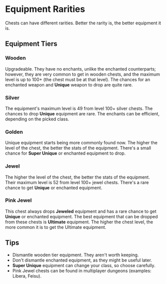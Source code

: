 # Equipment Rarities
Chests can have different rarities. Better the rarity is, the better equipment it is.
## Equipment Tiers
### Wooden
Upgradeable. They have no enchants, unlike the enchanted counterparts; however, they are very common to get in wooden chests, and the maximum level is up to 100+ (the chest must be at that level). The chances for an enchanted weapon and **Unique** weapon to drop are quite rare.
### Silver
The equipment's maximum level is 49 from level 100+ silver chests. The chances to drop **Unique** equipment are rare. The enchants can be efficient, depending on the picked class.
### Golden
Unique equipment starts being more commonly found now. The higher the level of the chest, the better the stats of the equipment. There's a small chance for **Super Unique** or enchanted equipment to drop.
### Jewel
The higher the level of the chest, the better the stats of the equipment. Their maximum level is 52 from level 100+ jewel chests. There's a rare chance to get **Unique** or enchanted equipment.
### Pink Jewel
This chest always drops **Jeweled** equipment and has a rare chance to get **Unique** or enchanted equipment. The best equipment that can be dropped from these chests is **Ultimate** equipment. The higher the chest level, the more common it is to get the Ultimate equipment.
## Tips
- Dismantle wooden tier equipment. They aren't worth keeping.
- Don't dismantle enchanted equipment, as they might be useful later.
- **Super Unique** equipment can change your class, so choose carefully.
- Pink Jewel chests can be found in multiplayer dungeons (examples: Libera, Feisu).